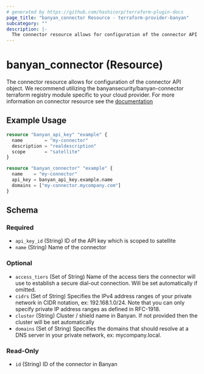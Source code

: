 ```yaml
---
# generated by https://github.com/hashicorp/terraform-plugin-docs
page_title: "banyan_connector Resource - terraform-provider-banyan"
subcategory: ""
description: |-
  The connector resource allows for configuration of the connector API object. We recommend utilizing the banyansecurity/banyan-connector terraform registry module specific to your cloud provider. For more information on connector resource see the documentation https://docs.banyansecurity.io/docs/banyan-components/connector/
---
```


# banyan_connector (Resource)

The connector resource allows for configuration of the connector API object. We recommend utilizing the banyansecurity/banyan-connector terraform registry module specific to your cloud provider. For more information on connector resource see the [documentation](https://docs.banyansecurity.io/docs/banyan-components/connector/)

## Example Usage

```terraform
resource "banyan_api_key" "example" {
  name        = "my-connector"
  description = "realdescription"
  scope       = "satellite"
}

resource "banyan_connector" "example" {
  name    = "my-connector"
  api_key = banyan_api_key.example.name
  domains = ["my-connector.mycompany.com"]
}
```

<!-- schema generated by tfplugindocs -->
## Schema

### Required

- `api_key_id` (String) ID of the API key which is scoped to satellite
- `name` (String) Name of the connector

### Optional

- `access_tiers` (Set of String) Name of the access tiers the connector will use to establish a secure dial-out connection. Will be set automatically if omitted.
- `cidrs` (Set of String) Specifies the IPv4 address ranges of your private network in CIDR notation, ex: 192.168.1.0/24. Note that you can only specify private IP address ranges as defined in RFC-1918.
- `cluster` (String) Cluster / shield name in Banyan. If not provided then the cluster will be set automatically
- `domains` (Set of String) Specifies the domains that should resolve at a DNS server in your private network, ex: mycompany.local.

### Read-Only

- `id` (String) ID of the connector in Banyan


